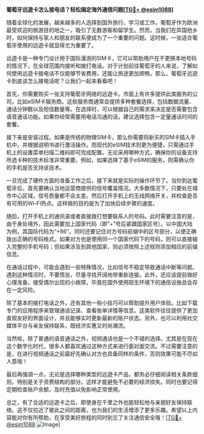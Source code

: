 **葡萄牙远遊卡怎么接电话？轻松搞定海外通信问题[[TG💪+ @esim1088](https://t.me/s/esim1088)]**

随着全球化的发展，越来越多的人选择到国外旅行、学习或工作。葡萄牙作为欧洲最受欢迎的旅游目的地之一，吸引了无数游客和留学生。然而，当我们在异国他乡时，如何保持与家人和朋友的联系便成为了一个重要的问题。这时候，一张适合葡萄牙使用的远遊卡就显得尤为重要了。

远遊卡是一种专门设计用于国际漫游的SIM卡，它可以帮助用户在不更换本地号码的情况下，在全球范围内接听和拨打电话。对于计划前往葡萄牙的人来说，了解如何使用远遊卡接电话不仅能够节省费用，还能让旅途更加顺畅。那么，葡萄牙远遊卡到底该怎么接电话呢？让我们一起来看看吧！

首先，你需要购买一张支持葡萄牙网络的远遊卡。市面上有许多提供此类服务的公司，比如eSIM卡服务商。这些服务商通常会提供多种套餐选择，包括数据流量、通话分钟数以及短信数量等。在选择时，可以根据自己的需求来决定是否需要包含语音通话功能。如果你经常需要用电话沟通的话，建议选择包含一定量通话时间的套餐。

接下来是安装过程。如果是传统的物理SIM卡，那么你需要将新买的SIM卡插入手机中，并根据说明书进行激活操作。而现代的eSIM技术则更为便捷，只需通过手机上的设置菜单扫描二维码即可完成配置。无论采用哪种方式，确保你的设备支持所选卡种的技术标准非常重要。例如，如果选择了基于eSIM的服务，则需确认你的手机是否支持该技术。

一旦完成了硬件方面的准备工作之后，接下来就是实际的操作环节了。当你到达葡萄牙后，首先要确认当地运营商提供的信号覆盖情况。大多数情况下，只要处在城市中心区域，信号质量都不会太差。然后打开手机上的无线网络开关，并检查是否有可用的Wi-Fi热点。这样做的目的是为了加快后续步骤的速度。

随后，打开手机上的通讯录或者直接拨打想要联系人的号码。此时需要注意的是，由于身处境外，因此需要加上国家代码（即“+”号后紧跟国家区号）。以中国大陆为例，其国际代码为“+86”。同时还要记住对方号码前缀中的区号部分，以便正确拨出正确的号码格式。如果对方也是使用同一个国家代码下的号码，则可以直接输入完整的手机号码；但如果涉及到其他国家，则必须按照上述规则添加相应的前缀信息。

在通话过程中，可能会遇到一些特殊情况，比如信号不稳定导致通话中断等问题。遇到这种情况时，不要慌张，尽量寻找开阔地带重新连接。此外，还应该提前做好心理准备，接受偶尔出现的小故障，毕竟在国外使用陌生环境下的通信设施总会存在一定风险。

除了基本的接打电话之外，还有其他一些小技巧可以帮助提升用户体验。比如下载专门的应用程序来管理通话记录、查看账单详情等信息。这类软件往往提供了更加直观友好的界面设计，并且能够实时更新最新的账户状态。另外，也可以利用社交媒体平台与亲友保持联系，既经济实惠又时尚潮流。

当然啦，除了普通的语音通话之外，视频通话也是一个不错的选择。尤其是在现在这个数字化时代，很多人都喜欢通过这种方式来进行面对面交流。不过需要注意的是，在进行视频通话之前最好先确认对方也具备同样的条件，否则效果可能不尽如人意哦！

最后再强调一点，无论是选择哪种类型的远遊卡产品，都务必仔细阅读相关条款细则，特别是关于资费结构的部分。这样才能避免不必要的经济损失。同时也要记得定期检查账户余额，及时充值以免影响正常使用。

总之，有了合适的远遊卡之后，即使身在千里之外也能轻松地与亲朋好友保持联络。这不仅拉近了彼此之间的距离，也为我们的生活增添了更多乐趣。希望以上内容能对你有所帮助，在享受美好旅程的同时别忘了关注通信安全哦！[[TG💪+ @esim1088](https://t.me/s/esim1088) ![Image](https://i.postimg.cc/4NQfJmqS/Snipaste-2025-05-13-00-14-12.png)]